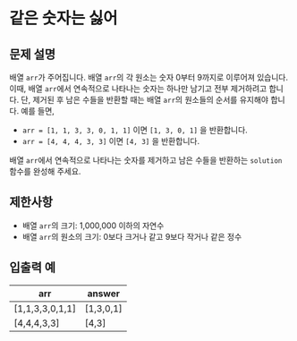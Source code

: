 # 같은 숫자는 싫어

## 문제 설명

배열 `arr`가 주어집니다. 배열 `arr`의 각 원소는 숫자 0부터 9까지로 이루어져 있습니다. 이때, 배열 `arr`에서 연속적으로 나타나는 숫자는 하나만 남기고 전부 제거하려고 합니다. 단, 제거된 후 남은 수들을 반환할 때는 배열 `arr`의 원소들의 순서를 유지해야 합니다. 예를 들면,

- `arr = [1, 1, 3, 3, 0, 1, 1]` 이면 `[1, 3, 0, 1]` 을 반환합니다.
- `arr = [4, 4, 4, 3, 3]` 이면 `[4, 3]` 을 반환합니다.

배열 `arr`에서 연속적으로 나타나는 숫자를 제거하고 남은 수들을 반환하는 `solution` 함수를 완성해 주세요.

## 제한사항

- 배열 `arr`의 크기: 1,000,000 이하의 자연수
- 배열 `arr`의 원소의 크기: 0보다 크거나 같고 9보다 작거나 같은 정수

## 입출력 예

| arr              | answer      |
|------------------|-------------|
| [1,1,3,3,0,1,1]  | [1,3,0,1]   |
| [4,4,4,3,3]      | [4,3]       |
